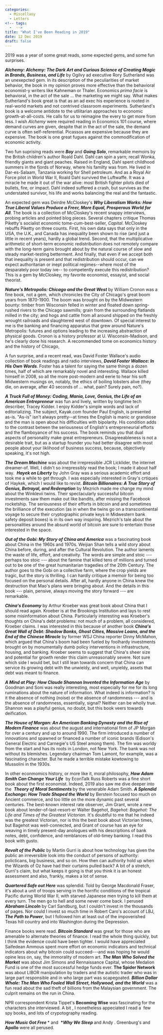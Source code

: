 ```yaml
---
categories:
  - Miscellany
  - Letters
<!-- tags:
  -  -->
title: "What I've Been Reading in 2019"
date: 12 Dec 2019
draft: false
---
```

2019 was a year of some great reads, some expected gems, and some fun surprises.

<b>*Alchemy: Alchemy: The Dark Art and Curious Science of Creating Magic in Brands, Business, and Life</b>* by Ogilvy ad executive Rory Sutherland was an unexepcted gem. In its description of the peculiarities of market behavior, the book in my opinion proves more effective than the behavioral economist-y writers like Kahneman or Thaler. Economics *prima facie* is behavioral, in the act of the sale ... the marketing we might say. What makes Sutherland's book great is that as an ad exec his experience is rooted in real-world markets and not contrived classroom experiments. Sutherland's book is a welcome antidote to the utliitarian approaches to economic growth-at-all-costs. He calls for us to reimagine the every to get more from less. I wish *Alchemy* were required reading in Economics 101 course, where demand curves are given, despite that in the act of the sale, the demand curve is often self-referential. Picassos are expensive because they are expensive. The book is one great fugues against the commodification of economic activity.  

Two fun suprising reads were <b>*Boy</b>* and <b>*Going Solo</b>*, remarkable memoirs by the British children's author Roald Dahl.  Dahl can spin a yarn; recall Wonka, friendly giants and giant peaches. Raised in England, Dahl spent childhood summers in the fjords of Norway, where his familty was from.  He lived in Dar-es-Salaam, Tanzania working for Shell petroleum. And as a Royal Air Force pilot in World War II, Roald Dahl survived the Luftwaffe. It was a miracle he made it out of the war alive: most British fighter pilots died of bullets, fire, or impact. Dahl indeed suffered a crash, but survives as the understated survivor, his life and works balancing the real and the fantastic.

An expected gem was Deirdre McCloskey's <b>*Why Liberalism Works: How True Liberal Values Produce a Freer, More Equal, Prosperous World for All</b>*.  The book is a collection of McCloskey's recent snappy interviews, probing articles and pointed blog pieces. Several chapters critique Thomas Piketty's socialist economic tome-*cum*-best-seller, *Capital*. McCloskey rebuffs Piketty on three counts. First, his own data says that only in the USA, the U.K., and Canada has inequality been shown to rise (and just a little in recent years), hardly a global trend. Second, that the multiplicative arithmetic of short-term economic redistribution does not remotely compare with the long-term gains brought about by the natural course of slow and steady market-testing betterment. And finally, that even if we accept both that inequality is present and that redistribution should occur, can we expect authoritarian or inept political regimes--where most of the desparately poor today ive-- to competently execute this redistribution? This is a gem by McCloskey, my favorite economist, essayist, and social theorist. 

<b>*Nature's Metropolis: Chicago and the Great West*</b> by William Cronon was a fine book, not a gem, which chronicles the City of Chicago's great boom years from 1870-1900. The boom was brought on by the Midwestern bounty: timber from Wisconsin felled in winter and floated down spring-rushed rivers to the Chicago sawmills; grain from the surrounding flatlands milled in the city; and hogs and cattle from all around shipped on the freshly wrought railroads and slaughtered west of downtown. Of special interest to me is the banking and financing apparatus that grew around Nature's Metropolis: futures and options leading to the increasing abstraction of physical goods. Cronon is a history professor at U. Wisconsin-Madison, and he's clearly done his research. A recommended tome on economics history and the history of Chicago, 

A fun surprise, and a recent read, was David Foster Wallace's audio collection of book readings and radio interviews, <b>*David Foster Wallace: In His Own Words</b>*. Foster has a talent for saying the same things a dozen times, half of which are remarkably novel and interesting. Wallace killed himself in 2008, so all the more post-modern and eerie to hear his soft Midwestern musings on, notably, the ethics of boiling lobsters alive (they die, on average, after 40 seconds of ... what, pain? Surely pain, no?). 

<b>*A Truck Full of Money: Coding, Mania, Love, Genius, the Life of an American Entrepreneur</b>* was fun and lively, written by longtime tech describer, Tracey Kidder. I enjoy Kidder's simple words and lack of editorializing.  The subject, Kayak.com founder Paul English, is presented as-is. "As-is" isn't always pretty--at times the English is manic or grandiose and the man is open about his difficulties with bipolarity.  His condition adds to the contrast betwen the seriousness of English's entrepreneurial efforts and the flamboyance of his success. The book reminds you that dual aspects of personality make great entrepreneurs. Disagreeableness is not a desirable trait, but as a startup founder you had better disagree with most people about your liklihood of business success, because, objectively speaking, it's not high. 

<b>*The Dream Machine</b>* was about the irrepressible JCR Licklider, the internet dreamer-of. Well, I didn't so irrepressibly read the book; I made it about half way.  <b>*Hayek on Liberty</b>* by John Gray was a serious academic effort and took me a while to get through. I was especially interested in Gray's crtiques of Haykek, which I would like to revist. <b>*Bitcoin Billionaires: A True Story of Genius, Betrayal, and Redemption</b>* by Mezrich made me change my mind about the Winklevii twins. Their spectacularly successful bitcoin investments saw them make out like bandits, after missing the Facebook rocketship. The seriousness of their efforts in bitcoin and and sometimes the brilliance of the execution (as in when the twins go on a transcontinental voyage to secure their cryptographic private keys in Midwestern bank safety deposit boxes) is in its own way inspiring. Mezrich's tale about the personalities around the absurd world of bitcoin are sure to entertain those interested in the space. 

<b>*Out of the Gobi: My Story of China and America</b>* was a fascinating book about China in the 1960s and 1970s. Weijian Shan tells a wild story about China before, during, and after the Cultural Revolution. The author laments the waste of life, effort, and creativity. The words are simple and stoic --- perhaps too stoic --- about the famine that killed tens of millions and turned out to be one of the great humanitarian tragedies of the 20th Century. The author goes to the Gobi on a collective farm, where the crop yields are tragic, but the story is thrilling. I can hardly critique a memoir for being too focused on the personal details. After all, hardly anyone in China knew the destruction that Mao's plans were bringing about. And the details in this book --- plain, pensive, always moving the story forward --- are remarkable. 

<b>*China's Economy</b>* by Arthur Kroeber was great book about China that I should read again. Kroeber is at the Brookings Institution and lays to rest some misinformation about China. Particularly interesting was Kroeber's thoughts on China's debt problems: not much of a problem, all considered, Kroeber claims. I was interested in this because of another book <b>*China's Great Wall of Debt: Shadow Banks, Ghost Cities, Massive Loans, and the End of the Chinese Miracle</b>* by former WSJ China reporter Dinny McMahon, which argued that China's boom had been fueled by foolhardy investments brought on by monumentally dumb policy interventions in infrastructure, housing, and banking. Kroeber seems to suggest that China's sheer size and potential for growth render this claim unreasonably severe. Not sure which side I would bet, but I still lean towards concern that China can service its growing debt with the unwieldy, and well, unyieldy, assets that debt was meant to finance.

<b>*A Mind at Play: How Claude Shannon Invented the Information Age</b>* by Goodman and Soni was really interesting, most especially for me for its long ruminations about the nature of information. What indeed is information? Is it the absence of nothing (noise) or the absence of randomness --- and is the absence of randomness, essentially, signal? Neither can be wholly true. Shannon was a playful genius, no doubt, but this book veers towards deification. 

<b>*The House of Morgan: An American Banking Dynasty and the Rise of Modern Finance</b>* was about the august and international firm of JP Morgan for over a century and up to around 1990. The firm introduced a number of innovations and spawned or financed a number of iconic brands (Edison's General Electric and Carnegie's US Steel among them). The fim was worldy from the start and has its roots in London, not New York. The bank was not without its blemishes. Legendary chairman Tom Lamont, for example, was a fascinating character. But he made a terrible mistake kowtowing to Mussolini in the 1930s. 

In other econmomics history, or more like it, moral philosophy, <b>*How Adam Smith Can Change Your Life</b>*  by EconTalk Russ Roberts was a fine short book about the first economist. Indeed, 2019 also saw me dive deeper into the  <b>*Theory of Moral Sentiments </b>* by the venerable Adam Smith. *<b>A Splendid Exchange: How Trade Shaped the World</b>* by Berstein focused too much on Ancient commerce, and too little on the more dynamic past several centuries. The best-known interest rate observer, Jim Grant, wrote a new book about lender-of-last-resort-er Walter Bagehot, *Bagehot: Bagehot: The Life and Times of the Greatest Victorian.* It's doubtful to me that he indeed was the greatest Victorian, nor is this the best book about Victorian times, but Bagehot was well-connected, and Grant of course has an eye for weaving in timely present-day anologues with his descriptions of bank notes, debt, confidence, and remblances of old-timey banking. I read this book with gusto. 

<b>*Revolt of the Public</b>* by Martin Gurri is about how technology has given the public an irreversible look into the conduct of persons of authority: policticans, big business, and so on. How then can authority hold up when the Wizards of Oz have had their curtains pulled back? A bit of a stretch, Gurri's claim, but what keeps it going is that you think it is an honest assessment and also, frankly, makes a lot of sense.

<b>*Quartered Safe out Here</b>* was splendid. Told by George Macdonald Fraser, it's about a unit of troops serving in the horrific conditions of the tropical Pacific during World War II, with starved Japanese men trying to kill them at every turn. The men go to hell and some never come back. I perused <b>*Abraham Lincoln</b>* by Carl Sandburg, but I couldn't invest in the thousands of pages. Nor could I invest so much time in Robert Caro's account of LBJ, *<b>The Path to Power</b>*, but I followed him at least out of the impoverished Texas hill country and into Washington during the Depression. 

Finance books were read. <b>*Bitcoin Standard</b>* was great for those who are amenable to alternate theories of finance. I read the whole thing quickly, but I think the evidence could have been tighter. I would have appreciated Saifedean Ammous spent more effort on economic indicators and technical indicators about why bitcoin could succeed---and was hoping he would opine less on, say, the immorality of modern art. <b>*The Man Who Solved the Market</b>* was about Jim Simons and Rennaissance Capital, whose Medalion Fund is one of the most successful hedge funds ever.  <b>The Spider Network</b> was about LIBOR manipulation by traders and the autistic trader who was in large part responsible and in who large part was scapegoated. <b>*Billion Dollar Whale: The Man Who Fooled Wall Street, Hollywood, and the World</b>* was a fun read about the sad theft of billions from the Malaysian government. The culprit remains on the run in China.


NPR correspondent Krista Tippet's <b>Becoming Wise</b> was fascinating for the characters she interviewed. A bit , I nonetheless appeciated
I read a  few spy books, and lots of crypotography reading. 

<b>*How Music Got Free* </b>* and  <b>**Why We Sleep* </b> and Andy . Greenburg's and <b> Apollo</b> were all perused. 
